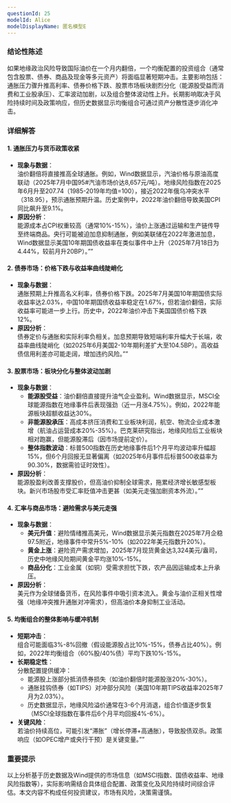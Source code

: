 ```yaml
---
questionId: 25
modelId: Alice
modelDisplayName: 匿名模型E
---
```

### 结论性陈述

如果地缘政治风险导致国际油价在一个月内翻倍，一个均衡配置的投资组合（通常包含股票、债券、商品及现金等多元资产）将面临显著短期冲击。主要影响包括：通胀压力骤升推高利率、债券价格下跌、股票市场板块剧烈分化（能源股受益而消费和工业股承压）、汇率波动加剧，以及组合整体波动性上升。长期影响取决于风险持续时间及政策响应，但历史数据显示均衡组合可通过资产分散性逐步消化冲击。

### 详细解答

#### 1. **通胀压力与货币政策收紧**

- **现象与数据**：  
    油价翻倍将直接推高全球通胀。例如，Wind数据显示，汽油价格与原油高度联动（2025年7月中国95#汽油市场价达8,657元/吨）。地缘风险指数在2025年6月升至207.74（1985-2019年均值=100），接近2022年俄乌冲突水平（318.95），预示通胀预期升温。历史案例中，2022年油价翻倍导致美国CPI同比飙升至9.1%。
- **原因分析**：  
    能源成本占CPI权重较高（通常10%-15%），油价上涨通过运输和生产链传导至终端商品。央行可能被迫加息抑制通胀，例如美联储在2022年激进加息，Wind数据显示美国10年期国债收益率在类似事件中上升（2025年7月18日为4.44%，较前月升20BP）。””

#### 2. **债券市场：价格下跌与收益率曲线陡峭化**

- **现象与数据**：  
    通胀预期上升推高名义利率，债券价格下跌。2025年7月美国10年期国债实际收益率达2.03%，中国10年期国债收益率稳定在1.67%，但若油价翻倍，实际收益率可能进一步上行。历史中，2022年油价冲击下美国国债价格下跌12%。
- **原因分析**：  
    债券定价与通胀和实际利率负相关。加息预期导致短端利率升幅大于长端，收益率曲线陡峭化（如2025年6月美国2-10年期利差扩大至104.5BP）。高收益债信用利差亦可能走阔，增加违约风险。””

#### 3. **股票市场：板块分化与整体波动加剧**

- **现象与数据**：
    - **能源股受益**：油价翻倍直接提升油气企业盈利。Wind数据显示，MSCI全球能源指数在地缘事件后表现强劲（近一月涨4.75%）。例如，2022年能源板块超额收益达30%。
    - **非能源股承压**：高成本挤压消费和工业板块利润，航空、物流企业成本激增（航油占运营成本20%-35%）。巴克莱研究指出，地缘风险后工业板块相对跑赢，但能源股滞后（因市场提前定价）。
    - **整体指数波动**：标普500指数在历史地缘事件后1个月平均波动率升幅超15%，但6个月回报无显著偏离（如2025年6月事件后标普500收益率为90.30%，数据需验证时效性）。
- **原因分析**：  
    能源股盈利改善支撑股价，但高油价抑制全球需求，拖累经济增长敏感型板块。新兴市场股市受汇率贬值冲击更甚（如美元走强加剧资本外流）。””

#### 4. **汇率与商品市场：避险需求与美元走强**

- **现象与数据**：
    - **美元升值**：避险情绪推高美元，Wind数据显示美元指数在2025年7月企稳97.5附近，地缘事件中常升5%-10%（如2022年美元指数升20%）。
    - **黄金上涨**：避险资产需求增加，2025年7月现货黄金达3,324美元/盎司，历史中地缘风险期间黄金平均涨10%-15%。
    - **商品分化**：工业金属（如铜）受需求担忧下跌，农产品因运输成本上升承压。
- **原因分析**：  
    美元作为全球储备货币，在风险事件中吸引资本流入。黄金与油价正相关性增强（地缘冲突推升通胀对冲需求），但高油价本身抑制工业活动。

#### 5. **均衡组合的整体影响与缓冲机制**

- **短期冲击**：  
    组合可能面临3%-8%回撤（假设能源股占比10%-15%，债券占比40%）。例如，2022年均衡组合（60%股/40%债）平均下跌10%-15%。
- **长期稳定性**：  
    分散配置提供缓冲：
    - 能源股上涨部分抵消债券损失（如油价翻倍时能源股涨20%-30%）。
    - 通胀挂钩债券（如TIPS）对冲部分风险（美国10年期TIPS收益率2025年7月为2.03%）。
    - 历史数据显示，地缘风险溢价通常在3-6个月消退，组合价值逐步恢复（MSCI全球指数在事件后6个月平均回报4%-6%）。
- **关键风险**：  
    若油价持续高位，可能引发“滞胀”（增长停滞+高通胀），导致股债双杀。政策响应（如OPEC增产或央行干预）是关键变量。””

### 重要提示

以上分析基于历史数据及Wind提供的市场信息（如MSCI指数、国债收益率、地缘风险指数等），实际影响需结合具体组合配置、政策变化及风险持续时间综合评估。本文内容不构成任何投资建议，市场有风险，决策需谨慎。